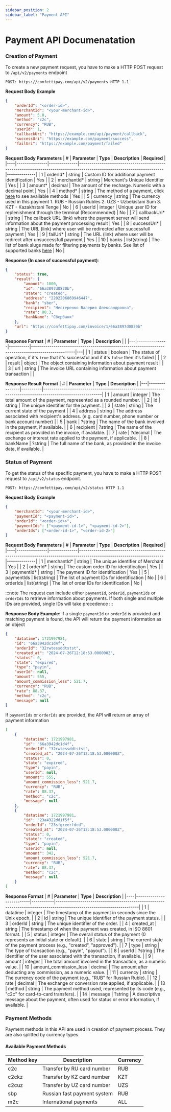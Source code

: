 ```yaml
---
sidebar_position: 2
sidebar_label: "Payment API"
---
```


# Payment API Documenatation

### Creation of Payment

To create a new payment request, you have to make a HTTP POST request to `/api/v2/payments` endpoint
```
POST: https://confettipay.com/api/v2/payments HTTP 1.1
```

**Request Body Example**
```json
{
    "orderId": "<order-id>",
    "merchantId": "<your-merchant-id>",
    "amount": 5.0,
    "method": "c2c",
    "currency": "RUB",
    "userId": 1,
    "callbackUri": "https://example.com/api/payment/callback",
    "successUri": "https://example.com/payment/success",
    "failUri": "https://example.com/payment/failed"
}
```

**Request Body Parameters**
| #  | **Parameter** | **Type**     | **Description**                                                                                                       | **Required** |
|----|---------------|--------------|-----------------------------------------------------------------------------------------------------------------------|--------------|
|  1 | orderId*      | string       | Custom ID for additional payment identification                                                                       |      Yes     |
|  2 | merchantId*   | string       | Merchant's Unique Identifier                                                                                          |      Yes     |
|  3 | amount*       | decimal      | The amount of the recharge. Numeric with a decimal point                                                              |      Yes     |
|  4 | method*       | string       | The method of a payment, click [here](#payment-methods) to see available methods                                      |      Yes     |
|  5 | currency      | string       | The currency used in this payment 1. RUB - Russian Rubles 2. UZS - Uzbekistani Sum 3. KZT - Kazakhstani Tenge         |      No      |
|  6 | userId        | integer      | Unique user ID for replenishment through the terminal (Recommended)                                                   |      No      |
|  7 | callbackUri*  | string       | The callback URL (link) where the payment server will send information about the payment processing result            |      Yes     |
|  8 | successUri*   | string       | The URL (link) where user will be redirected after successfull payment                                                |      Yes     |
|  9 | failUri*      | string       | The URL (link) where user will be redirect after unsuccessfull payment                                                |      Yes     |
| 10 | banks         | list(string) | The list of bank slugs made for filtering payments by banks. See list of supported banks [here](/docs/api-docs/banks) |      No      |

**Response (In case of successful payment)**:
```json
{
    "status": true,
    "result": {
        "amount": 1000,
        "id": "66a3897d0820b",
        "state": "created",
        "address": "2202206869946447",
        "bank": "sber",
        "recipient": "Нестеренко Валерия Александровна",
        "rate": 88.3,
        "bankName": "Сбербанк"
    },
    "url": "https://confettipay.com/invoice/1/66a3897d0820b"
}
```

**Response Format**
| # | **Parameter** | **Type** | **Description**                                                                                   |   |
|---|---------------|----------|---------------------------------------------------------------------------------------------------|---|
| 1 | status        | boolean  | The status of operation, if it's `true` that it's successful and if it's `false` then it's failed |   |
| 2 | result        | object   | The object containing information about payment result                                            |   |
| 3 | url           | string   | The invoice URL containing information about payment transaction                                  |   |

**Response Result Format**
| # | **Parameter** | **Type** | **Description**                                                                                          |
|---|---------------|----------|----------------------------------------------------------------------------------------------------------|
| 1 | amount        | integer  | The total amount of the payment, represented as a rounded number.                                        |
| 2 | id            | string   | The unique identifier for the payment.                                                                   |
| 3 | state         | string   | The current state of the payment                                                                         |
| 4 | address       | string   | The address associated with recipient's address. (e.g. card number, phone number or bank account number) |
| 5 | bank          | ?string  | The name of the bank involved in the payment, if available.                                              |
| 6 | recipient     | ?string  | The name of the recipient as provided in the invoice, if available.                                      |
| 7 | rate          | ?decimal | The exchange or interest rate applied to the payment, if applicable.                                     |
| 8 | bankName      | ?string  | The full name of the bank, as provided in the invoice data, if available.                                |

### Status of Payment

To get the status of the specific payment, you have to make a HTTP POST request to `/api/v2/status` endpoint.
```
POST: https://confettipay.com/api/v2/status HTTP 1.1
```

**Request Body Example**
```json
{
    "merchantId": "<your-merchant-id>",
    "paymentId": "<payment-id>",
    "orderId": "<order-id>>",
    "paymentIds": ["<payment-id-1>", "<payment-id-2>"],
    "orderIds": ["<order-id-1>", "<order-id-2>"]
}
```

**Request Body Parameters**
| #  | **Parameter** | **Type**     | **Description**                                                                                                       | **Required** |
|----|---------------|--------------|-----------------------------------------------------------------------------------------------------------------------|--------------|
|  1 | merchantId*   | string       | The unique identifier of Merchant                                                                                     |      Yes     |
|  2 | orderId*      | string       | The custom order ID for identification                                                                                |      Yes     |
|  3 | paymentId*    | string       | The payment ID for identification                                                                                     |      Yes     |
|  5 | paymentIds    | list(string) | The list of payment IDs for identification                                                                            |      No      |
|  6 | orderIds      | list(string) | The list of order IDs for identification                                                                              |      No      |

:::note
The request can include either `paymentId`, `orderId`, `paymentIds` or `orderIds` to retrieve information about payments. If both single and multiple IDs are provided, single IDs will take precedence
:::

**Response Body Example**:
If a single `paymentId` or `orderId` is provided and matching payment is found, the API will return the payment information as an object
```json
{
    "datatime": 1721997981,
    "id": "66a3942dc1d4f",
    "orderId": "32rwtessddtstst",
    "created_at": "2024-07-26T12:18:53.000000Z",
    "status": 0,
    "state": "expired",
    "type": "payin",
    "userId": null,
    "amount": 555,
    "amount_commission_less": 521.7,
    "currency": "RUB",
    "rate": 88.37,
    "method": "c2c",
    "message": null
}
```

If `paymentIds` or `orderIds` are provided, the API will return an array of payment information
```json
[
    {
        "datatime": 1721997981,
        "id": "66a3942dc1d4f",
        "orderId": "32rwtessddtstst",
        "created_at": "2024-07-26T12:18:53.000000Z",
        "status": 0,
        "state": "expired",
        "type": "payin",
        "userId": null,
        "amount": 555,
        "amount_commission_less": 521.7,
        "currency": "RUB",
        "rate": 88.37,
        "method": "c2c",
        "message": null
    },
    {
        "datatime": 1721997981,
        "id": "23a4322dd1f5f",
        "orderId": "23sfgreerfded",
        "created_at": "2024-07-26T12:18:53.000000Z",
        "status": 0,
        "state": "created",
        "type": "payin",
        "userId": null,
        "amount": 342,
        "amount_commission_less": 521.7,
        "currency": "RUB",
        "rate": 88.37,
        "method": "c2c",
        "message": null
    }
]
```

**Response Format**
| #  | **Parameter**            | **Type**  | **Description**                                                                                                      |
|----|--------------------------|-----------|----------------------------------------------------------------------------------------------------------------------|
| 1  | datatime                 | integer   | The timestamp of the payment in seconds since the Unix epoch.                                                        |
| 2  | id                       | string    | The unique identifier of the payment status.                                                                         |
| 3  | orderId                  | string    | The unique identifier of the order.                                                                                  |
| 4  | created_at               | string    | The timestamp of when the payment was created, in ISO 8601 format.                                                   |
| 5  | status                   | integer   | The overall status of the payment (0 represents an initial state or default).                                        |
| 6  | state                    | string    | The current state of the payment process (e.g., "created", "approved").                                              |
| 7  | type                     | string    | The type of transaction (e.g., "payin", "payout").                                                                   |
| 8  | userId                   | ?string   | The identifier of the user associated with the transaction, if available.                                            |
| 9  | amount                   | integer   | The total amount involved in the transaction, as a numeric value.                                                    |
| 10 | amount_commission_less   | decimal   | The amount after deducting any commission, as a numeric value.                                                       |
| 11 | currency                 | string    | The currency code of the payment (e.g., "RUB" for Russian Ruble).                                                    |
| 12 | rate                     | decimal   | The exchange or conversion rate applied, if applicable.                                                              |
| 13 | method                   | string    | The payment method used, represented by its code (e.g., "c2c" for card-to-card transfers).                           |
| 14 | message                  | ?string   | A descriptive message about the payment, often used for status or error information, if available.                   |


### Payment Methods

Payment methods in this API are used in creation of payment process. They are also splitted by currency types

#### Available Payment Methods
| **Method key** | **Description**                                                                                                       | **Currency** |
|----------------|-----------------------------------------------------------------------------------------------------------------------|--------------|
| c2c            | Transfer by RU card number                                                                                            |      RUB     |
| c2ckz          | Transfer by KZ card number                                                                                            |      KZT     |
| c2cuz          | Transfer by UZ card number                                                                                            |      UZS     |
| sbp            | Russian fast payment system                                                                                           |      RUB     |
| m2c            | International payments                                                                                                |      ALL     |

